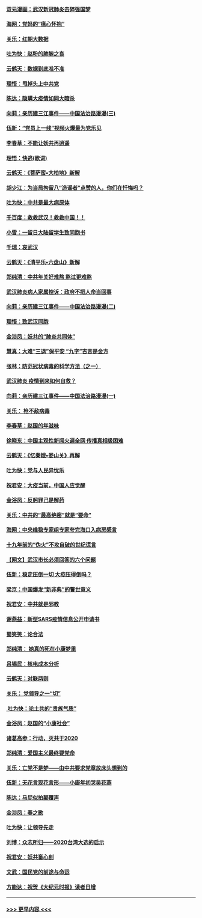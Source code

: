 #### [双元漫画：武汉新冠肺炎击碎强国梦](../pages/nsc993/n11843320.md?t=02050955) 
#### [海网：党妈的“瘟心怀抱”](../pages/nsc993/n11840740.md?t=02050955) 
#### [关乐：红朝大数据](../pages/nsc993/n11840675.md?t=02050955) 
#### [吐为快：赵粉的肺腑之哀](../pages/nsc993/n11840618.md?t=02050955) 
#### [云鹤天：数据到底准不准](../pages/nsc993/n11840325.md?t=02050955) 
#### [理悟：甩掉头上中共党](../pages/nsc993/n11838826.md?t=02050955) 
#### [陈达：隐瞒大疫情如同大暗杀](../pages/nsc993/n11838771.md?t=02050955) 
#### [向莉：亲历建三江事件——中国法治路漫漫(三)](../pages/nsc993/n11831825.md?t=02050955) 
#### [伍新：“党员上一线”视频火爆最为党乐见](../pages/nsc993/n11838200.md?t=02050955) 
#### [李春草：不能让妖共再逍遥](../pages/nsc993/n11838102.md?t=02050955) 
#### [理悟：快逃(歌词)](../pages/nsc993/n11838083.md?t=02050955) 
#### [云鹤天：《菩萨蛮▪大柏地》新解](../pages/nsc993/n11838059.md?t=02050955) 
#### [胡少江：为当局拘留八“造谣者”点赞的人，你们在忏悔吗？](../pages/nsc993/n11836801.md?t=02050955) 
#### [吐为快：中共是最大病原体](../pages/nsc993/n11836748.md?t=02050955) 
#### [千百度：救救武汉！救救中国！！](../pages/nsc993/n11836145.md?t=02050955) 
#### [小雪：一留日大陆留学生致同胞书](../pages/nsc993/n11834624.md?t=02050955) 
#### [千瑞：哀武汉](../pages/nsc993/n11833647.md?t=02050955) 
#### [云鹤天：《清平乐▪六盘山》新解](../pages/nsc993/n11833611.md?t=02050955) 
#### [郑纯清：中共年关好难熬 熬过更难熬](../pages/nsc993/n11833489.md?t=02050955) 
#### [武汉肺炎病人家属控诉：政府不把人命当回事](../pages/nsc993/n11833205.md?t=02050955) 
#### [向莉：亲历建三江事件——中国法治路漫漫(二)](../pages/nsc993/n11829102.md?t=02050955) 
#### [理悟：致武汉同胞](../pages/nsc993/n11831522.md?t=02050955) 
#### [金浴凤：妖共的“肺炎共同体”](../pages/nsc993/n11829448.md?t=02050955) 
#### [慧真：大难“三退”保平安 “九字”吉言是金方](../pages/nsc993/n11829501.md?t=02050955) 
#### [张林：防范冠状病毒的科学方法（之一）](../pages/nsc993/n11828618.md?t=02050955) 
#### [武汉肺炎 疫情到来如何自救？](../pages/nsc993/n11827632.md?t=02050955) 
#### [向莉：亲历建三江事件——中国法治路漫漫(一)](../pages/nsc993/n11827190.md?t=02050955) 
#### [关乐： 枪不敌病毒](../pages/nsc993/n11826746.md?t=02050955) 
#### [李春草：赵国的年滋味](../pages/nsc993/n11826321.md?t=02050955) 
#### [徐晓东：中国主观性新闻火遍全网 传播真相极困难](../pages/nsc993/n11826508.md?t=02050955) 
#### [云鹤天：《忆秦娥▪娄山关》再解](../pages/nsc993/n11824682.md?t=02050955) 
#### [吐为快：党与人民异忧乐](../pages/nsc993/n11824660.md?t=02050955) 
#### [祝君安：大疫当前，中国人应觉醒](../pages/nsc993/n11821946.md?t=02050955) 
#### [金浴凤：反躬罪己是解药](../pages/nsc993/n11820280.md?t=02050955) 
#### [关乐：中共的“最高绝密”就是“要命”](../pages/nsc993/n11816946.md?t=02050955) 
#### [海网：中央维稳专家组专家夸完海口入病房感言](../pages/nsc993/n11815138.md?t=02050955) 
#### [十九年前的“伪火”不攻自破的世纪谎言](../pages/nsc993/n11813238.md?t=02050955) 
#### [【网文】武汉市长必须回答的六个问题](../pages/nsc993/n11813848.md?t=02050955) 
#### [伍新：稳定压倒一切 大疫压得倒吗？](../pages/nsc993/n11812634.md?t=02050955) 
#### [梁京：中国爆发“新非典”的警世意义](../pages/nsc993/n11812554.md?t=02050955) 
#### [祝君安：中共就是邪教](../pages/nsc993/n11812431.md?t=02050955) 
#### [谢燕益：新型SARS疫情信息公开申请书](../pages/nsc993/n11808840.md?t=02050955) 
#### [蜀笑笑：论合法](../pages/nsc993/n11808064.md?t=02050955) 
#### [郑纯清： 她真的死在小康梦里](../pages/nsc993/n11806623.md?t=02050955) 
#### [吕锡民：核电成本分析](../pages/nsc993/n11806284.md?t=02050955) 
#### [云鹤天：对联两则](../pages/nsc993/n11805957.md?t=02050955) 
#### [关乐： 党领导之一“切”](../pages/nsc993/n11804505.md?t=02050955) 
#### [ 吐为快：论土共的“贵族气质”](../pages/nsc993/n11804490.md?t=02050955) 
#### [金浴凤：赵国的“小康社会”](../pages/nsc993/n11804452.md?t=02050955) 
#### [诸葛高参：行动，灭共于2020](../pages/nsc993/n11804120.md?t=02050955) 
#### [郑纯清：爱国主义最终要党命](../pages/nsc993/n11802197.md?t=02050955) 
#### [关乐：亡党不是梦——由中共要求党章放床头想到的](../pages/nsc993/n11802156.md?t=02050955) 
#### [伍新：无花言现花言形——小康年初哭吴花燕](../pages/nsc993/n11800044.md?t=02050955) 
#### [陈达：马屁似拍颠覆声](../pages/nsc993/n11800010.md?t=02050955) 
#### [金浴凤：春之歌](../pages/nsc993/n11797687.md?t=02050955) 
#### [吐为快：让领导先走](../pages/nsc993/n11797512.md?t=02050955) 
#### [刘博：众志所归——2020台湾大选的启示](../pages/nsc993/n11796878.md?t=02050955) 
#### [祝君安：妖共畜心剖](../pages/nsc993/n11794273.md?t=02050955) 
#### [文武：国民党的前途与命运](../pages/nsc993/n11794198.md?t=02050955) 
#### [方能达：祝贺《大纪元时报》读者日增](../pages/nsc993/n11793807.md?t=02050955) 

----
#### [ >>> 更早内容 <<< ](../indexes/nsc993-earlier.md)
